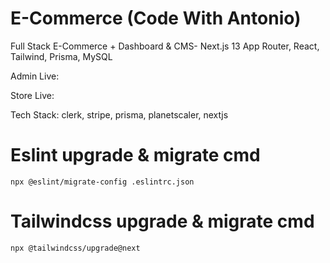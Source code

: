 # E-Commerce (Code With Antonio)
Full Stack E-Commerce + Dashboard &amp; CMS- Next.js 13 App Router, React, Tailwind, Prisma, MySQL

Admin Live: 

Store Live: 

Tech Stack: clerk, stripe, prisma, planetscaler, nextjs

# Eslint upgrade & migrate cmd
`npx @eslint/migrate-config .eslintrc.json`

# Tailwindcss upgrade & migrate cmd
`npx @tailwindcss/upgrade@next`


